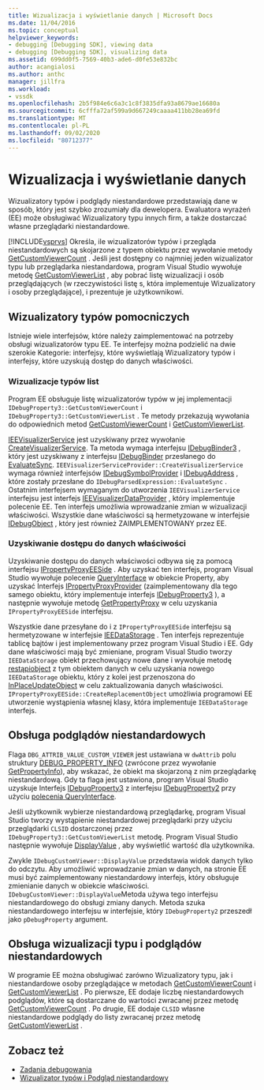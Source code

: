 ```yaml
---
title: Wizualizacja i wyświetlanie danych | Microsoft Docs
ms.date: 11/04/2016
ms.topic: conceptual
helpviewer_keywords:
- debugging [Debugging SDK], viewing data
- debugging [Debugging SDK], visualizing data
ms.assetid: 699dd0f5-7569-40b3-ade6-d0fe53e832bc
author: acangialosi
ms.author: anthc
manager: jillfra
ms.workload:
- vssdk
ms.openlocfilehash: 2b5f984e6c6a3c1c8f3835dfa93a8679ae16680a
ms.sourcegitcommit: 6cfffa72af599a9d667249caaaa411bb28ea69fd
ms.translationtype: MT
ms.contentlocale: pl-PL
ms.lasthandoff: 09/02/2020
ms.locfileid: "80712377"
---
```

# <a name="visualizing-and-viewing-data"></a>Wizualizacja i wyświetlanie danych
Wizualizatory typów i podglądy niestandardowe przedstawiają dane w sposób, który jest szybko zrozumiały dla dewelopera. Ewaluatora wyrażeń (EE) może obsługiwać Wizualizatory typu innych firm, a także dostarczać własne przeglądarki niestandardowe.

 [!INCLUDE[vsprvs](../../code-quality/includes/vsprvs_md.md)] Określa, ile wizualizatorów typów i przegląda niestandardowych są skojarzone z typem obiektu przez wywołanie metody [GetCustomViewerCount](../../extensibility/debugger/reference/idebugproperty3-getcustomviewercount.md) . Jeśli jest dostępny co najmniej jeden wizualizator typu lub przeglądarka niestandardowa, program Visual Studio wywołuje metodę [GetCustomViewerList](../../extensibility/debugger/reference/idebugproperty3-getcustomviewerlist.md) , aby pobrać listę wizualizacji i osób przeglądających (w rzeczywistości listę s, która implementuje Wizualizatory i osoby przeglądające), i prezentuje je użytkownikowi.

## <a name="supporting-type-visualizers"></a>Wizualizatory typów pomocniczych
 Istnieje wiele interfejsów, które należy zaimplementować na potrzeby obsługi wizualizatorów typu EE. Te interfejsy można podzielić na dwie szerokie Kategorie: interfejsy, które wyświetlają Wizualizatory typów i interfejsy, które uzyskują dostęp do danych właściwości.

### <a name="listing-type-visualizers"></a>Wizualizacje typów list
 Program EE obsługuje listę wizualizatorów typów w jej implementacji `IDebugProperty3::GetCustomViewerCount` i `IDebugProperty3::GetCustomViewerList` . Te metody przekazują wywołania do odpowiednich metod [GetCustomViewerCount](../../extensibility/debugger/reference/ieevisualizerservice-getcustomviewercount.md) i [GetCustomViewerList](../../extensibility/debugger/reference/ieevisualizerservice-getcustomviewerlist.md).

 [IEEVisualizerService](../../extensibility/debugger/reference/ieevisualizerservice.md) jest uzyskiwany przez wywołanie [CreateVisualizerService](../../extensibility/debugger/reference/ieevisualizerserviceprovider-createvisualizerservice.md). Ta metoda wymaga interfejsu [IDebugBinder3](../../extensibility/debugger/reference/idebugbinder3.md) , który jest uzyskiwany z interfejsu [IDebugBinder](../../extensibility/debugger/reference/idebugbinder.md) przesłanego do [EvaluateSync](../../extensibility/debugger/reference/idebugparsedexpression-evaluatesync.md). `IEEVisualizerServiceProvider::CreateVisualizerService` wymaga również interfejsów [IDebugSymbolProvider](../../extensibility/debugger/reference/idebugsymbolprovider.md) i [IDebugAddress](../../extensibility/debugger/reference/idebugaddress.md) , które zostały przesłane do `IDebugParsedExpression::EvaluateSync` . Ostatnim interfejsem wymaganym do utworzenia `IEEVisualizerService` interfejsu jest interfejs [IEEVisualizerDataProvider](../../extensibility/debugger/reference/ieevisualizerdataprovider.md) , który implementuje polecenie EE. Ten interfejs umożliwia wprowadzanie zmian w wizualizacji właściwości. Wszystkie dane właściwości są hermetyzowane w interfejsie [IDebugObject](../../extensibility/debugger/reference/idebugobject.md) , który jest również ZAIMPLEMENTOWANY przez EE.

### <a name="accessing-property-data"></a>Uzyskiwanie dostępu do danych właściwości
 Uzyskiwanie dostępu do danych właściwości odbywa się za pomocą interfejsu [IPropertyProxyEESide](../../extensibility/debugger/reference/ipropertyproxyeeside.md) . Aby uzyskać ten interfejs, program Visual Studio wywołuje polecenie [QueryInterface](/cpp/atl/queryinterface) w obiekcie Property, aby uzyskać Interfejs [IPropertyProxyProvider](../../extensibility/debugger/reference/ipropertyproxyprovider.md) (zaimplementowany dla tego samego obiektu, który implementuje interfejs [IDebugProperty3](../../extensibility/debugger/reference/idebugproperty3.md) ), a następnie wywołuje metodę [GetPropertyProxy](../../extensibility/debugger/reference/ipropertyproxyprovider-getpropertyproxy.md) w celu uzyskania `IPropertyProxyEESide` interfejsu.

 Wszystkie dane przesyłane do i z `IPropertyProxyEESide` interfejsu są hermetyzowane w interfejsie [IEEDataStorage](../../extensibility/debugger/reference/ieedatastorage.md) . Ten interfejs reprezentuje tablicę bajtów i jest implementowany przez program Visual Studio i EE. Gdy dane właściwości mają być zmieniane, program Visual Studio tworzy `IEEDataStorage` obiekt przechowujący nowe dane i wywołuje metodę [restąpiobject](../../extensibility/debugger/reference/ipropertyproxyeeside-createreplacementobject.md) z tym obiektem danych w celu uzyskania nowego `IEEDataStorage` obiektu, który z kolei jest przenoszona do [InPlaceUpdateObject](../../extensibility/debugger/reference/ipropertyproxyeeside-inplaceupdateobject.md) w celu zaktualizowania danych właściwości. `IPropertyProxyEESide::CreateReplacementObject` umożliwia programowi EE utworzenie wystąpienia własnej klasy, która implementuje `IEEDataStorage` interfejs.

## <a name="supporting-custom-viewers"></a>Obsługa podglądów niestandardowych
 Flaga `DBG_ATTRIB_VALUE_CUSTOM_VIEWER` jest ustawiana w `dwAttrib` polu struktury [DEBUG_PROPERTY_INFO](../../extensibility/debugger/reference/debug-property-info.md) (zwrócone przez wywołanie [GetPropertyInfo](../../extensibility/debugger/reference/idebugproperty2-getpropertyinfo.md)), aby wskazać, że obiekt ma skojarzoną z nim przeglądarkę niestandardową. Gdy ta flaga jest ustawiona, program Visual Studio uzyskuje Interfejs [IDebugProperty3](../../extensibility/debugger/reference/idebugproperty3.md) z interfejsu [IDebugProperty2](../../extensibility/debugger/reference/idebugproperty2.md) przy użyciu [polecenia QueryInterface](/cpp/atl/queryinterface).

 Jeśli użytkownik wybierze niestandardową przeglądarkę, program Visual Studio tworzy wystąpienie niestandardowej przeglądarki przy użyciu przeglądarki `CLSID` dostarczonej przez `IDebugProperty3::GetCustomViewerList` metodę. Program Visual Studio następnie wywołuje [DisplayValue](../../extensibility/debugger/reference/idebugcustomviewer-displayvalue.md) , aby wyświetlić wartość dla użytkownika.

 Zwykle `IDebugCustomViewer::DisplayValue` przedstawia widok danych tylko do odczytu. Aby umożliwić wprowadzanie zmian w danych, na stronie EE musi być zaimplementowany niestandardowy interfejs, który obsługuje zmienianie danych w obiekcie właściwości. `IDebugCustomViewer::DisplayValue`Metoda używa tego interfejsu niestandardowego do obsługi zmiany danych. Metoda szuka niestandardowego interfejsu w interfejsie, który `IDebugProperty2` przeszedł jako `pDebugProperty` argument.

## <a name="supporting-both-type-visualizers-and-custom-viewers"></a>Obsługa wizualizacji typu i podglądów niestandardowych
 W programie EE można obsługiwać zarówno Wizualizatory typu, jak i niestandardowe osoby przeglądające w metodach [GetCustomViewerCount](../../extensibility/debugger/reference/idebugproperty3-getcustomviewercount.md) i [GetCustomViewerList](../../extensibility/debugger/reference/idebugproperty3-getcustomviewerlist.md) . Po pierwsze, EE dodaje liczbę niestandardowych podglądów, które są dostarczane do wartości zwracanej przez metodę [GetCustomViewerCount](../../extensibility/debugger/reference/ieevisualizerservice-getcustomviewercount.md) . Po drugie, EE dodaje `CLSID` własne niestandardowe podglądy do listy zwracanej przez metodę [GetCustomViewerList](../../extensibility/debugger/reference/ieevisualizerservice-getcustomviewerlist.md) .

## <a name="see-also"></a>Zobacz też
- [Zadania debugowania](../../extensibility/debugger/debugging-tasks.md)
- [Wizualizator typów i Podgląd niestandardowy](../../extensibility/debugger/type-visualizer-and-custom-viewer.md)
